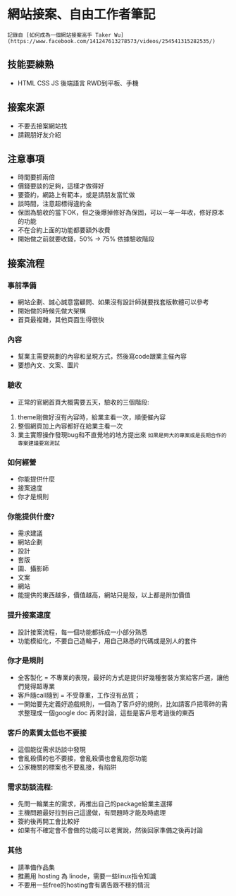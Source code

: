 # 網站接案、自由工作者筆記
`記錄自 [如何成為一個網站接案高手 Taker Wu](https://www.facebook.com/141247613278573/videos/254541315282535/)`

## 技能要練熟
* HTML CSS JS 後端語言 RWD到平板、手機

## 接案來源
* 不要去接案網站找
* 請親朋好友介紹

## 注意事項
* 時間要抓兩倍
* 價錢要談的足夠，這樣才做得好
* 要簽約，網路上有範本，或是請朋友當忙做
* 談時間，注意超標得違約金
* 保固為驗收的當下OK，但之後爆掉修好為保固，可以一年一年收，修好原本的功能
* 不在合約上面的功能都要額外收費
* 開始做之前就要收錢，50% -> 75% 依據驗收階段

## 接案流程

### 事前準備
* 網站企劃、誠心誠意當顧問、如果沒有設計師就要找套版軟體可以參考
* 開始做的時候先做大架構
* 首頁最複雜，其他頁面生得很快

### 內容
* 幫業主需要規劃的內容和呈現方式，然後寫code跟業主催內容
* 要想內文、文案、圖片

### 驗收
* 正常的官網首頁大概需要五天，驗收的三個階段:
1. theme剛做好沒有內容時，給業主看一次，順便催內容
2. 整個網頁加上內容都好在給業主看一次
3. 業主實際操作發現bug和不直覺地的地方提出來
`如果是夠大的專案或是長期合作的專案建議要寫測試`

### 如何經營
* 你能提供什麼
* 接案速度
* 你才是規則

### 你能提供什麼?
* 需求建議
* 網站企劃
* 設計
* 套版
* 圖、攝影師
* 文案
* 網站
* 能提供的東西越多，價值越高，網站只是殼，以上都是附加價值

### 提升接案速度
* 設計接案流程，每一個功能都拆成一小部分熟悉
* 功能模組化，不要自己造輪子，用自己熟悉的代碼或是別人的套件

### 你才是規則
* 全客製化 = 不專業的表現，最好的方式是提供好幾種套裝方案給客戶選，讓他們覺得超專業
* 客戶隨call隨到 = 不受尊重，工作沒有品質；
* 一開始要先定義好遊戲規則，一個為了客戶好的規則，比如請客戶把零碎的需求整理成一個google doc 再來討論，這些是客戶思考過後的東西

###  客戶的素質太低也不要接
* 這個能從需求訪談中發現
* 會亂殺價的也不要接，會亂殺價也會亂抱怨功能
* 公家機關的標案也不要亂接，有陷阱

### 需求訪談流程:
* 先問一輪業主的需求，再推出自己的package給業主選擇
* 主機問題最好拉到自己這邊做，有問題時才能及時處理
* 簽約後再開工會比較好
* 如果有不確定會不會做的功能可以老實說，然後回家準備之後再討論

### 其他
* 請準備作品集
* 推薦用 hosting 為 linode，需要一些linux指令知識
* 不要用一些free的hosting會有廣告跟不穩的情況